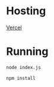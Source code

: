 # Hosting
[Vercel](https://vercel.com)
# Running 
```bash
node index.js
```
```bash
npm install
```
